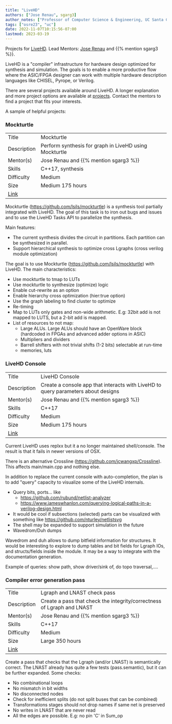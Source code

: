 ```yaml
---
title: "LiveHD"
authors: ["Jose Renau", sgarg3]
author_notes: ["Professor of Computer Science & Engineering, UC Santa Cruz", "Ph.D. Stuent, UC Santa Cruz"]
tags: ["osre23", "uc"]
date: 2022-11-07T10:15:56-07:00
lastmod: 2023-03-19
---
```


Projects for [LiveHD](https://github.com/masc-ucsc/livehd). Lead Mentors: [Jose Renau](mailto:renau@ucsc.edu) and {{% mention sgarg3 %}}.

LiveHD is a "compiler" infrastructure for hardware design optimized for synthesis and simulation. The goals is to enable a more productive flow where the ASIC/FPGA designer can work with multiple hardware description languages like CHISEL, Pyrope, or Verilog.

There are several projects available around LiveHD. A longer explanation and more project options are available at
[projects](https://github.com/masc-ucsc/livehd/blob/master/docs/projects.md). Contact the
mentors to find a project that fits your interests.

A sample of helpful projects:

### Mockturtle

|   |   |
|---|---|
| Title | Mockturtle |
| Description | Perform synthesis for graph in LiveHD using Mockturtle |
| Mentor(s) | Jose Renau and {{% mention sgarg3 %}} |
| Skills | C++17, synthesis |
| Difficulty | Medium |
| Size | Medium 175 hours|
| [Link](https://github.com/masc-ucsc/livehd/blob/master/docs/projects_large.md#medium-parallel-and-hierarchical-synthesis-with-mockturtle) |


Mockturtle (https://github.com/lsils/mockturtle) is a synthesis tool partially
integrated with LiveHD. The goal of this task is to iron out bugs and issues
and to use the LiveHD Tasks API to parallelize the synthesis.

Main features:

* The current synthesis divides the circuit in partitions. Each partition can be synthesized in parallel.
* Support hierarchical synthesis to optimize cross Lgraphs (cross verilog module optimization)

The goal is to use Mockturtle (https://github.com/lsils/mockturtle) with LiveHD. The main characteristics:

* Use mockturtle to tmap to LUTs
* Use mockturtle to synthesize (optimize) logic
* Enable cut-rewrite as an option
* Enable hierarchy cross optimization (hier:true option)
* Use the graph labeling to find cluster to optimize
* Re-timing
* Map to LUTs only gates and non-wide arithmetic. E.g: 32bit add is not mapped to LUTS, but a 2-bit add is mapped.
* List of resources to not map:
    * Large ALUs. Large ALUs should have an OpenWare block (hardcoded in FPGAs and advanced adder options in ASIC)
    * Multipliers and dividers
    * Barrell shifters with not trivial shifts (1-2 bits) selectable at run-time
    * memories, luts

### LiveHD Console

|   |   |
|---|---|
| Title | LiveHD Console |
| Description | Create a console app that interacts with LiveHD to query parameters about designs |
| Mentor(s) | Jose Renau and {{% mention sgarg3 %}}|
| Skills | C++17 |
| Difficulty | Medium |
| Size | Medium 175 hours|
| [Link](https://github.com/masc-ucsc/livehd/blob/master/docs/projects_small.md#medium-query-shell-not-lgshell-to-query-graphs)


Current LiveHD uses replxx but it a no longer maintained shell/console. The result is that it fails in newer versions of OSX.

There is an alternative Crossline (https://github.com/jcwangxp/Crossline). This affects main/main.cpp and nothing else.

In addition to replace the current console with auto-completion, the plan is to add "query" capacity to visualize some
of the LiveHD internals.


* Query bits, ports...  like
    * https://github.com/rubund/netlist-analyzer
    * https://www.jameswhanlon.com/querying-logical-paths-in-a-verilog-design.html
* It would be cool if subsections (selected) parts can be visualized with something like https://github.com/nturley/netlistsvg
* The shell may be expanded to support simulation in the future
* Wavedrom/Duh dumps

Wavedrom and duh allows to dump bitfield information for structures. It would be interesting to explore to dump tables and bit
fields for Lgraph IOs, and structs/fields inside the module. It may be a way to integrate with the documentation generation.

Example of queries: show path, show driver/sink of, do topo traversal,....


### Compiler error generation pass

|   |   |
|---|---|
| Title | Lgraph and LNAST check pass |
| Description | Create a pass that check the integrity/correctness of Lgraph and LNAST |
| Mentor(s) | Jose Renau and {{% mention sgarg3 %}}|
| Skills | C++17 |
| Difficulty | Medium |
| Size | Large 350 hours|
| [Link](https://github.com/masc-ucsc/livehd/blob/master/docs/projects_small.md#medium-diagnostics )

Create a pass that checks that the Lgraph (and/or LNAST) is semantically
correct. The LNAST already has quite a few tests (pass.semantic), but it can be
further expanded. Some checks:

* No combinational loops
* No mismatch in bit widths
* No disconnected nodes
* Check for inefficient splits (do not split buses that can be combined)
* Transformations stages should not drop names if same net is preserved
* No writes in LNAST that are never read
* All the edges are possible. E.g: no pin 'C' in Sum_op

